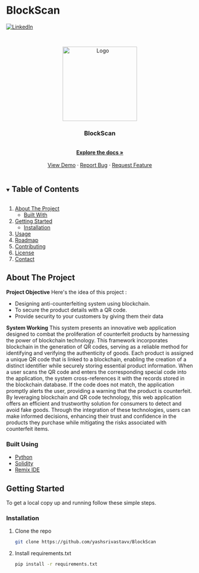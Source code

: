 # BlockScan


<!-- [![Contributors][contributors-shield]][contributors-url]
[![Forks][forks-shield]][forks-url]
[![Stargazers][stars-shield]][stars-url]
[![Issues][issues-shield]][issues-url] -->
<!-- [![MIT License][license-shield]][license-url] -->
[![LinkedIn][linkedin-shield]][linkedin-url]



<!-- PROJECT LOGO -->
<br />
<p align="center">
  <a href="https://github.com/yashsrivastavv/BlockScan">
    <img src="https://github.com/yashsrivastavv/BlockScan/blob/main/img/i1.jpg" alt="Logo" width="200" height="200">
  </a>

  <h3 align="center">BlockScan</h3>

  <p align="center">
    <br />
    <a href="https://github.com/yashsrivastavv/BlockScan"><strong>Explore the docs »</strong></a>
    <br />
    <br />
    <a href="https://github.com/yashsrivastavv/BlockScan">View Demo</a>
    ·
    <a href="https://github.com/yashsrivastavv/BlockScan/issues">Report Bug</a>
    ·
    <a href="https://github.com/yashsrivastavv/BlockScan/issues">Request Feature</a>
  </p>
</p>



<!-- TABLE OF CONTENTS -->
<details open="open">
  <summary><h2 style="display: inline-block">Table of Contents</h2></summary>
  <ol>
    <li>
      <a href="#about-the-project">About The Project</a>
      <ul>
        <li><a href="#built-with">Built With</a></li>
      </ul>
    </li>
    <li>
      <a href="#getting-started">Getting Started</a>
      <ul>
        <li><a href="#installation">Installation</a></li>
      </ul>
    </li>
    <li><a href="#usage">Usage</a></li>
    <li><a href="#roadmap">Roadmap</a></li>
    <li><a href="#contributing">Contributing</a></li>
    <li><a href="#license">License</a></li>
    <li><a href="#contact">Contact</a></li>
  </ol>
</details>



<!-- ABOUT THE PROJECT -->
## About The Project

**Project Objective**
Here's the idea of this project :
  * Designing anti-counterfeiting system using blockchain.
  * To secure the product details with a QR code.
  * Provide security to your customers by giving them their data

**System Working**
This system presents an innovative web application designed to combat the proliferation of counterfeit products by harnessing the power of blockchain technology. This framework incorporates blockchain in the generation of QR codes, serving as a reliable method for identifying and verifying the authenticity of goods. Each product is assigned a unique QR code that is linked to a blockchain, enabling the creation of a distinct identifier while securely storing essential product information. When a user scans the QR code and enters the corresponding special code into the application, the system cross-references it with the records stored in the blockchain database. If the code does not match, the application promptly alerts the user, providing a warning that the product is counterfeit. By leveraging blockchain and QR code technology, this web application offers an efficient and trustworthy solution for consumers to detect and avoid fake goods. Through the integration of these technologies, users can make informed decisions, enhancing their trust and confidence in the products they purchase while mitigating the risks associated with counterfeit items.



### Built Using

* [Python](https://www.python.org/)
* [Solidity](https://docs.soliditylang.org/en/v0.8.21/)
* [Remix IDE](https://remix.ethereum.org/)


<!-- GETTING STARTED -->
## Getting Started

To get a local copy up and running follow these simple steps.


### Installation

1. Clone the repo
   ```sh
   git clone https://github.com/yashsrivastavv/BlockScan
   ```
2. Install requirements.txt 
   ```sh
   pip install -r requirements.txt
   ```


[linkedin-shield]: https://img.shields.io/badge/-LinkedIn-black.svg?style=for-the-badge&logo=linkedin&colorB=555
[linkedin-url]: https://www.linkedin.com/in/yash-srivastava-/
